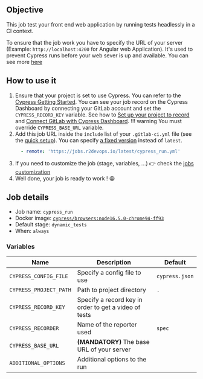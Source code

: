 ## Objective

This job test your front end web application by running tests headlessly in a CI context.

To ensure that the job work you have to specify the URL of your server (Example: `http://localhost:4200` for Angular web Application). It's used to prevent Cypress runs before your web sever is up and available. You can see more [here](https://docs.cypress.io/guides/continuous-integration/introduction#Boot-your-server)

## How to use it

1. Ensure that your project is set to use Cypress. You can refer to the [Cypress Getting Started](https://docs.cypress.io/guides/getting-started/installing-cypress). You can see your job record on the Cypress Dashboard by connecting your GitLab account and set the `CYPRESS_RECORD_KEY` variable. See how to [Set up your project to record](https://docs.cypress.io/guides/dashboard/projects#Set-up-a-project-to-record) and [Connect GitLab with Cypress Dashboard](https://docs.cypress.io/guides/dashboard/gitlab-integration#Installing-the-GitLab-integration).
!!! warning You must override `CYPRESS_BASE_URL` variable.
1. Add this job URL inside the `include` list of your `.gitlab-ci.yml` file (see the [quick setup](/use-the-hub/#quick-setup)). You can specify [a fixed version](#changelog) instead of `latest`.
    ```yaml
      - remote: 'https://jobs.r2devops.io/latest/cypress_run.yml'
    ```
1. If you need to customize the job (stage, variables, ...) 👉 check the [jobs
   customization](/use-the-hub/#jobs-customization)
1. Well done, your job is ready to work ! 😀

## Job details

* Job name: `cypress_run`
* Docker image:
[`cypress/browsers:node16.5.0-chrome94-ff93`](https://hub.docker.com/r/cypress/browsers)
* Default stage: `dynamic_tests`
* When: `always`

### Variables

| Name | Description | Default | 
| ---- | ----------- | ------- |
| `CYPRESS_CONFIG_FILE` | Specify a config file to use | `cypress.json` |
| `CYPRESS_PROJECT_PATH` | Path to project directory | `.` |
| `CYPRESS_RECORD_KEY` | Specify a record key in order to get a video of tests | ` ` |
| `CYPRESS_RECORDER` | Name of the reporter used | `spec` |
| `CYPRESS_BASE_URL`  | **(MANDATORY)** The base URL of your server | ` `|
| `ADDITIONAL_OPTIONS` | Additional options to the run | ` ` |
